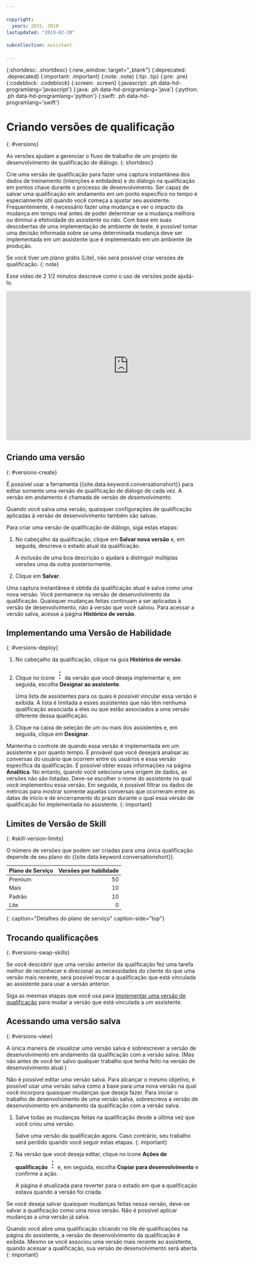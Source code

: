 ```yaml
---

copyright:
  years: 2015, 2019
lastupdated: "2019-02-28"

subcollection: assistant

---
```


{:shortdesc: .shortdesc}
{:new_window: target="_blank"}
{:deprecated: .deprecated}
{:important: .important}
{:note: .note}
{:tip: .tip}
{:pre: .pre}
{:codeblock: .codeblock}
{:screen: .screen}
{:javascript: .ph data-hd-programlang='javascript'}
{:java: .ph data-hd-programlang='java'}
{:python: .ph data-hd-programlang='python'}
{:swift: .ph data-hd-programlang='swift'}

# Criando versões de qualificação
{: #versions}

As versões ajudam a gerenciar o fluxo de trabalho de um projeto de desenvolvimento de qualificação de diálogo.
{: shortdesc}

Crie uma versão de qualificação para fazer uma captura instantânea dos dados de treinamento (intenções e entidades) e do diálogo na qualificação em pontos chave durante o processo de desenvolvimento. Ser capaz de salvar uma qualificação em andamento em um ponto específico no tempo é especialmente útil quando você começa a ajustar seu assistente. Frequentemente, é necessário fazer uma mudança e ver o impacto da mudança em tempo real antes de poder determinar se a mudança melhora ou diminui a efetividade do assistente ou não. Com base em suas descobertas de uma implementação de ambiente de teste, é possível tomar uma decisão informada sobre se uma determinada mudança deve ser implementada em um assistente que é implementado em um ambiente de produção.

Se você tiver um plano grátis (Lite), não será possível criar versões de qualificação.
{: note}

Esse vídeo de 2 1/2 minutos descreve como o uso de versões pode ajudá-lo.

<iframe class="embed-responsive-item" id="youtubeplayer" title="Criando versões de qualificação" type="text/html" width="640" height="390" src="https://www.youtube.com/embed/FDolnBxvcZ8" frameborder="0" webkitallowfullscreen mozallowfullscreen allowfullscreen> </iframe>

## Criando uma versão
{: #versions-create}

É possível usar a ferramenta {{site.data.keyword.conversationshort}} para editar somente uma versão de qualificação de diálogo de cada vez. A versão em andamento é chamada de versão de *desenvolvimento*.

Quando você salva uma versão, quaisquer configurações de qualificação aplicadas à versão de desenvolvimento também são salvas.

Para criar uma versão de qualificação de diálogo, siga estas etapas:

1.  No cabeçalho da qualificação, clique em **Salvar nova versão** e, em seguida, descreva o estado atual da qualificação.

    A inclusão de uma boa descrição o ajudará a distinguir múltiplas versões uma da outra posteriormente.

1.  Clique em **Salvar**.

Uma captura instantânea é obtida da qualificação atual e salva como uma nova versão. Você permanece na versão de desenvolvimento da qualificação. Quaisquer mudanças feitas continuam a ser aplicadas à versão de desenvolvimento, não à versão que você salvou. Para acessar a versão salva, acesse a página **Histórico de versão**.

## Implementando uma Versão de Habilidade
{: #versions-deploy}

1.  No cabeçalho da qualificação, clique na guia **Histórico de versão**.
1.  Clique no ícone ![Clique para visualizar ações](images/kebab-react.png) da versão que você deseja implementar e, em seguida, escolha **Designar ao assistente**.

    Uma lista de assistentes para os quais é possível vincular essa versão é exibida. A lista é limitada a esses assistentes que não têm nenhuma qualificação associada a eles ou que estão associados a uma versão diferente dessa qualificação.
1.  Clique na caixa de seleção de um ou mais dos assistentes e, em seguida, clique em **Designar**.

Mantenha o controle de quando essa versão é implementada em um assistente e por quanto tempo. É provável que você desejará analisar as conversas do usuário que ocorrem entre os usuários e essa versão específica da qualificação. É possível obter essas informações na página **Analítica**. No entanto, quando você seleciona uma origem de dados, as versões não são listadas. Deve-se escolher o nome do assistente no qual você implementou essa versão. Em seguida, é possível filtrar os dados de métricas para mostrar somente aquelas conversas que ocorreram entre as datas de início e de encerramento do prazo durante o qual essa versão de qualificação foi implementada no assistente.
{: important}

## Limites de Versão de Skill
{: #skill-version-limits}

O número de versões que podem ser criadas para uma única qualificação depende de seu plano do {{site.data.keyword.conversationshort}}.

| Plano de Serviço     | Versões por habilidade |
|------------------|-------------------:|
| Premium          |                 50 |
| Mais             |                 10 |
| Padrão         |                 10 |
| Lite             |                  0 |
{: caption="Detalhes do plano de serviço" caption-side="top"}

## Trocando qualificações
{: #versions-swap-skills}

Se você descobrir que uma versão anterior da qualificação fez uma tarefa melhor de reconhecer e direcionar as necessidades do cliente do que uma versão mais recente, será possível trocar a qualificação que está vinculada ao assistente para usar a versão anterior.

Siga as mesmas etapas que você usa para [implementar uma versão de qualificação](#versions-deploy) para mudar a versão que está vinculada a um assistente.

## Acessando uma versão salva
{: #versions-view}

A única maneira de visualizar uma versão salva é sobrescrever a versão de desenvolvimento em andamento da qualificação com a versão salva. (Mas não antes de você ter salvo qualquer trabalho que tenha feito na versão de desenvolvimento atual.)

Não é possível editar uma versão salva. Para alcançar o mesmo objetivo, é possível usar uma versão salva como a base para uma nova versão na qual você incorpora quaisquer mudanças que deseja fazer. Para iniciar o trabalho de desenvolvimento de uma versão salva, sobrescreva a versão de desenvolvimento em andamento da qualificação com a versão salva.

1.  Salve todas as mudanças feitas na qualificação desde a última vez que você criou uma versão.

    Salve uma versão da qualificação agora. Caso contrário, seu trabalho será perdido quando você seguir estas etapas.
    {: important}

1.  Na versão que você deseja editar, clique no ícone **Ações de qualificação** ![Ações de qualificação](images/kebab-react.png) e, em seguida, escolha **Copiar para desenvolvimento** e confirme a ação.

    A página é atualizada para reverter para o estado em que a qualificação estava quando a versão foi criada.

Se você deseja salvar quaisquer mudanças feitas nessa versão, deve-se salvar a qualificação como uma nova versão. Não é possível aplicar mudanças a uma versão já salva.

Quando você abre uma qualificação clicando no tile de qualificações na página do assistente, a versão de desenvolvimento da qualificação é exibida. Mesmo se você associou uma versão mais recente ao assistente, quando acessar a qualificação, sua versão de desenvolvimento será aberta.
{: important}
